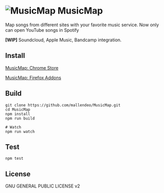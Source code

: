 # ![MusicMap](https://raw.githubusercontent.com/mallendeo/Tunemap/master/src/assets/icon48.png) MusicMap

Map songs from different sites with your favorite music service.
Now only can open YouTube songs in Spotify

**[WIP]** Soundcloud, Apple Music, Bandcamp integration.

## Install
[MusicMap: Chrome Store](https://chrome.google.com/webstore/detail/youtify/hkcmkfpmieckdagpoifmeieihclpphbg?hl=en)

[MusicMap: Firefox Addons](#)

## Build

    git clone https://github.com/mallendeo/MusicMap.git
    cd MusicMap
    npm install
    npm run build

    # Watch
    npm run watch

## Test

    npm test

## License

GNU GENERAL PUBLIC LICENSE v2
